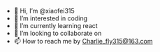 - 👋 Hi, I’m @xiaofei315
- 👀 I’m interested in coding
- 🌱 I’m currently learning react
- 💞️ I’m looking to collaborate on 
- 📫 How to reach me by Charlie_fly315@163.com 

<!---
xiaofei315/xiaofei315 is a ✨ special ✨ repository because its `README.md` (this file) appears on your GitHub profile.
You can click the Preview link to take a look at your changes.
--->

